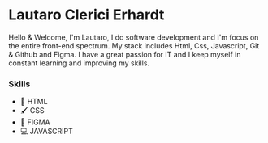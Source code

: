 # Lautaro Clerici Erhardt

Hello & Welcome, I'm Lautaro, I do software development and I'm focus on the entire front-end spectrum.
My stack includes Html, Css, Javascript, Git & Github and Figma.
I have a great passion for IT and I keep myself in constant learning and improving my skills.

### Skills
* 📃 HTML
* 🖌 CSS 
* 🎴 FIGMA
* 💻 JAVASCRIPT

